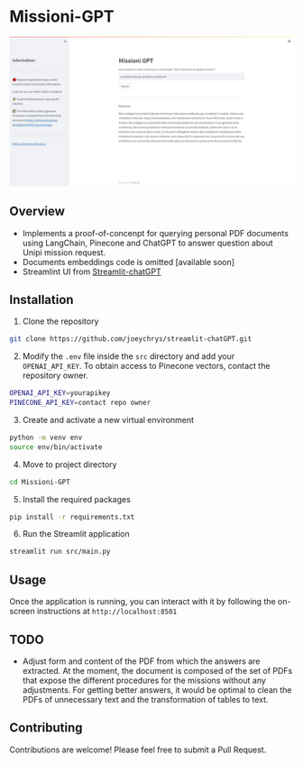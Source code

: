 # Missioni-GPT
![Application image](https://github.com/simog-dev/Missioni-GPT/blob/main/docs/app_image.jpeg?raw=true)

## Overview
- Implements a proof-of-concenpt for querying personal PDF documents using LangChain, Pinecone and ChatGPT to answer question about Unipi mission request.
- Documents embeddings code is omitted [available soon]
- Streamlint UI from [Streamlit-chatGPT](https://github.com/joeychrys/streamlit-chatGPT)

## Installation

1. Clone the repository

```bash
git clone https://github.com/joeychrys/streamlit-chatGPT.git
```

2. Modify the `.env` file inside the `src` directory and add your `OPENAI_API_KEY`. To obtain access to Pinecone vectors, contact the repository owner.

```bash
OPENAI_API_KEY=yourapikey
PINECONE_API_KEY=contact repo owner
```

3. Create and activate a new virtual environment

```bash
python -m venv env
source env/bin/activate
```
4. Move to project directory

```bash
cd Missioni-GPT
```

5. Install the required packages

```bash
pip install -r requirements.txt
```

6. Run the Streamlit application

```bash
streamlit run src/main.py
```

## Usage

Once the application is running, you can interact with it by following the on-screen instructions at `http://localhost:8501`

## TODO

- Adjust form and content of the PDF from which the answers are extracted. At the moment, the document is composed of the set of PDFs that expose the different procedures for the missions without any adjustments. For getting better answers, it would be optimal to clean the PDFs of unnecessary text and the transformation of tables to text.

## Contributing

Contributions are welcome! Please feel free to submit a Pull Request.

